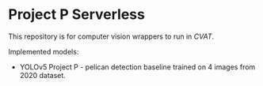 # Project P Serverless

This repository is for computer vision wrappers to run in *CVAT*.

Implemented models:

* YOLOv5 Project P - pelican detection baseline trained on 4 images from 2020 dataset.
